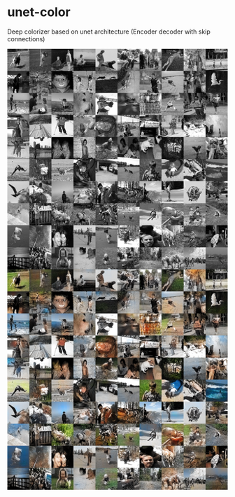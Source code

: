 # unet-color
Deep colorizer based on unet architecture (Encoder decoder with skip connections)

![alt tag](https://raw.githubusercontent.com/4g/unet-color/master/sample_4.png)
